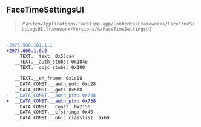 ## FaceTimeSettingsUI

> `/System/Applications/FaceTime.app/Contents/Frameworks/FaceTimeSettingsUI.framework/Versions/A/FaceTimeSettingsUI`

```diff

-2975.500.181.1.1
+2975.600.1.0.0
   __TEXT.__text: 0x55ca4
   __TEXT.__auth_stubs: 0x1840
   __TEXT.__objc_stubs: 0x100

   __TEXT.__eh_frame: 0x1c08
   __DATA_CONST.__auth_got: 0xc28
   __DATA_CONST.__got: 0x5b8
-  __DATA_CONST.__auth_ptr: 0x748
+  __DATA_CONST.__auth_ptr: 0x730
   __DATA_CONST.__const: 0x2150
   __DATA_CONST.__cfstring: 0x40
   __DATA_CONST.__objc_classlist: 0x60

```
